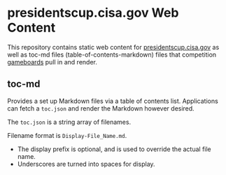 # presidentscup.cisa.gov Web Content

This repository contains static web content for [presidentscup.cisa.gov](https://presidentscup.cisa.gov) as well as toc-md files (table-of-contents-markdown) files that competition [gameboards](https://github.com/cmu-sei/gameboard) pull in and render.

## toc-md
Provides a set up Markdown files via a table of contents list.
Applications can fetch a `toc.json` and render the Markdown however desired.

The `toc.json` is a string array of filenames.

Filename format is `Display-File_Name.md`.
* The display prefix is optional, and is used to override the actual file name.
* Underscores are turned into spaces for display.

